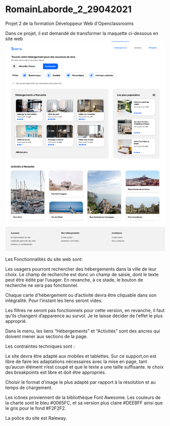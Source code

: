 # RomainLaborde_2_29042021
Projet 2 de la formation Développeur Web d'Openclassrooms

Dans ce projet, il est demandé de transformer la maquette ci-dessous en site web  
![](img/model.png)

Les Fonctionnalités du site web sont:

  Les usagers pourront rechercher des hébergements dans la ville de leur choix. 
  Le champ de recherche est donc un champ de saisie, dont le texte peut être édité par l’usager.
  En revanche, à ce stade, le bouton de recherche ne sera pas fonctionnel.
  
  Chaque carte d’hébergement ou d’activité devra être cliquable dans son intégralité. Pour l’instant les liens seront vides.

  Les filtres ne seront pas fonctionnels pour cette version, en revanche, il faut qu’ils changent d’apparence au survol. Je te laisse décider de l’effet le plus approprié.

  Dans le menu, les liens “Hébergements” et “Activités” sont des ancres qui doivent mener aux sections de la page.
  
Les contraintes techniques sont : 

  Le site devra être adapté aux mobiles et tablettes. Sur ce support,on est libre de faire les adaptations nécessaires avec la mise en page,
  tant qu’aucun élément n’est coupé et que le texte a une taille suffisante. le choix des breakpoints est libre et doit être appropriés.
  
  Choisir le format d'image le plus adapté par rapport à la résolution et au temps de chargement.
  
  Les icônes proviennent de la bibliothèque Font Awesome. 
  Les couleurs de la charte sont le bleu #0065FC, et sa version plus claire #DEEBFF ainsi que le gris pour le fond #F2F2F2.

  La police du site est Raleway.
